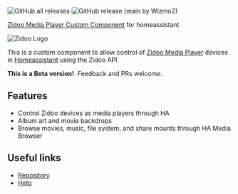 ![GitHub all releases](https://img.shields.io/github/downloads/wizmo2/zidoo-player/total)
![GitHub release (main by Wizmo2)](https://img.shields.io/github/downloads/wizmo2/zidoo-player/latest/total)

[Zidoo Media Player Custom Component](https://github.com/wizmo2/zidoo-player) for homeassistant

![Zidoo Logo](https://github.com/wizmo2/zidoo-player/raw/dev/images/logo.png)

This is a custom component to allow control of [Zidoo Media Player](https://www.zidoo.tv) devices in [Homeassistant](https://home-assistant.io) using the Zidoo API

**This is a Beta version!**.  Feedback and PRs welcome.

## Features

- Control Zidoo devices as media players through HA
- Album art and movie backdrops
- Browse movies, music, file system, and share mounts through HA Media Browser 

## Useful links

- [Repository](https://github.com/wizmo2/zidoo-player)
- [Help](README.md)
